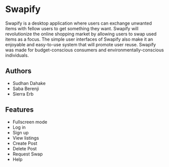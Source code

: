 
# Swapify

Swapify is a desktop application where users can exchange unwanted items with fellow users to get something they want. Swapify will revolutionize the online shopping market by allowing users to swap used items as a focus. The simple user interfaces of Swapify also make it an enjoyable and easy-to-use system that will promote user reuse. Swapify was made for budget-conscious consumers and environmentally-conscious individuals. 
 

## Authors

- Sudhan Dahake
- Saba Berenji
- Sierra Erb


## Features

- Fullscreen mode
- Log in
- Sign up 
- View listings
- Create Post
- Delete Post
- Request Swap 
- Help
